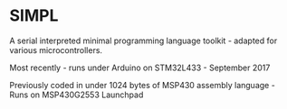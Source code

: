 # SIMPL
A serial interpreted minimal programming language toolkit - adapted for various microcontrollers.

Most recently - runs under Arduino on STM32L433  - September 2017

Previously coded in under 1024 bytes of MSP430 assembly language - Runs on MSP430G2553 Launchpad
